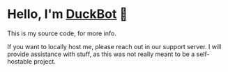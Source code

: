 # Hello, I'm [DuckBot](https://top.gg/bot/788278464474120202 "top.gg/bot/788278464474120202") 💞

This is my source code, for more info.

If you want to locally host me, please reach out in our support server. I will provide assistance with stuff, as this was not really meant to be a self-hostable project.
